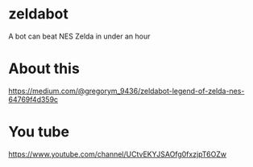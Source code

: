 # zeldabot
A bot can beat NES Zelda in under an hour

# About this
https://medium.com/@gregorym_9436/zeldabot-legend-of-zelda-nes-64769f4d359c

# You tube
https://www.youtube.com/channel/UCtvEKYJSAOfg0fxzjpT6OZw


